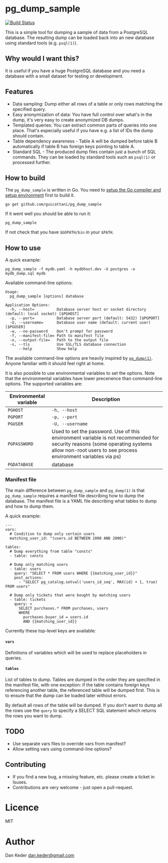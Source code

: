 # pg_dump_sample

[![Build Status](https://travis-ci.org/dankeder/pg_dump_sample.svg?branch=master)](https://travis-ci.org/dankeder/pg_dump_sample)

This is a simple tool for dumping a sample of data from a PostgreSQL database.
The resulting dump can be loaded back into an new database using standard tools
(e.g. `psql(1)`).



## Why would I want this?

It is useful if you have a huge PostgreSQL database and you need a
database with a small dataset for testing or development.


## Features

- Data sampling: Dump either all rows of a table or only rows matching the
  specified query.
- Easy anonymization of data: You have full control over what's in the dump,
  it's very easy to create anonymized DB dumps.
- Templated queries: You can extract common parts of queries into one place.
  That's especially useful if you have e.g. a list of IDs the dump should contain.
- Table dependency awareness - Table A will be dumped before table B
  automatically if table B has foreign keys pointing to table A.
- Standard SQL - The produced dump files contain just a bunch of SQL commands.
  They can be loaded by standard tools such as `psql(1)` or processed further.


## How to build

The `pg_dump_sample` is written in Go. You need to [setup the Go compiler and
setup environment](https://golang.org/doc/install) first to build it.

    go get github.com/guicattani/pg_dump_sample

If it went well you should be able to run it:

    pg_dump_sample

If not check that you have `$GOPATH/bin` in your `$PATH`.


## How to use

A quick example:

    pg_dump_sample -f mydb.yaml -h mydbhost.dev -U postgres -o mydb_dump.sql mydb

Available command-line options:
         
    Usage:
      pg_dump_sample [options] database

    Application Options:
      -h, --host=          Database server host or socket directory (default: local socket) [$PGHOST]
      -p, --port=          Database server port (default: 5432) [$PGPORT]
      -U, --username=      Database user name (default: current user) [$PGUSER]
      -w, --no-password    Don't prompt for password
      -f, --manifest-file= Path to manifest file
      -o, --output-file=   Path to the output file
      -s, --tls            Use SSL/TLS database connection
          --help           Show help

The available command-line options are heavily inspired by
[`pg_dump(1)`](http://www.postgresql.org/docs/9.4/static/app-pgdump.html).
Anyone familiar with it should feel right at home.

It is also possible to use environmental variables to set the options.
Note that the environmental variables have lower precenence than command-line
options. The supported variables are:

| Environmental variable    | Description                         |
|  ------------------------ | ----------------------------------- |
| `PGHOST`                  | `-h, --host`                        |
| `PGPORT`                  | `-p, --port`                        |
| `PGUSER`                  | `-U, --username`                    |
| `PGPASSWORD`              | Used to set the password. Use of this environment variable is not recommended for security reasons (some operating systems allow non-root users to see process environment variables via ps)
| `PGDATABASE`              | database                            |


### Manifest file

The main difference between `pg_dump_sample` and `pg_dump(1)` is that
`pg_dump_sample` requires a manifest file describing how to dump the database.
The manifest file is a YAML file describing what tables to dump and how to dump
them.

A quick example:

    ---
    vars:
      # Condition to dump only certain users
      matching_user_id: "(users.id BETWEEN 1000 AND 2000)"

    tables:
      # Dump everything from table "consts"
      - table: consts

      # Dump only matching users
      - table: users
        query: "SELECT * FROM users WHERE {{matching_user_id}}"
        post_actions:
          - "SELECT pg_catalog.setval('users_id_seq', MAX(id) + 1, true) FROM users"

      # Dump only tickets that were bought by matching users
      - table: tickets
        query: >
          SELECT purchases.* FROM purchases, users
          WHERE
            purchases.buyer_id = users.id
            AND {{matching_user_id}}


Currently these top-level keys are available:

#### `vars`

Definitions of variables which will be used to replace placeholders in queries.

#### `tables`

List of tables to dump. Tables are dumped in the order they are specified in the
manifest file, with one exception: if the table contains foreign keys
referencing another table, the referenced table will be dumped first. This is to
ensure that the dump can be loaded later without errors.

By default all rows of the table will be dumped. If you don't want to dump all
the rows use the `query` to specify a SELECT SQL statement which returns the
rows you want to dump.


## TODO

- Use separate vars files to override vars from manifest?
- Allow setting vars using command-line options?


## Contributing

- If you find a new bug, a missing feature, etc. please create a ticket in Isuses.
- Contributions are very welcome - just open a pull-request.


# Licence

MIT


# Author

Dan Keder <dan.keder@gmail.com>
